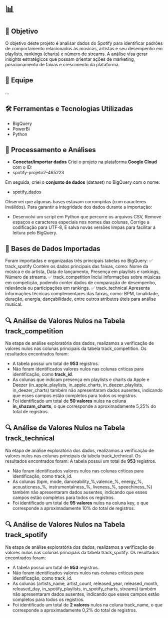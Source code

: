 # 📊 

## 🎯 Objetivo
O objetivo deste projeto é analisar dados do Spotify para identificar padrões de comportamento relacionados às músicas, artistas e seu desempenho em playlists, rankings (charts) e número de streams. A análise visa gerar insights estratégicos que possam orientar ações de marketing, posicionamento de faixas e crescimento da plataforma.

## 👥 Equipe
...

## 🛠️ Ferramentas e Tecnologias Utilizadas
- BigQuery
- PowerBi
- Python

## 🔧 Processamento e Análises
- **Conectar/importar dados**
Criei o projeto na plataforma **Google Cloud** com o ID:
- spotify-projeto2-465223

Em seguida, criei o **conjunto de dados** (dataset) no BigQuery com o nome:
- spotify_dados

Observei que algumas bases estavam corrompidas (com caracteres inválidos). Para garantir a integridade dos dados durante a importação:

- Desenvolvi um script em Python que percorre os arquivos CSV, Remove espaços e caracteres especiais nos nomes das colunas, Corrige a codificação para UTF-8, E salva novas versões limpas para facilitar a leitura pelo BigQuery.

## 📂 Bases de Dados Importadas
Foram importadas e organizadas três principais tabelas no BigQuery:
✅ track_spotify
Contém os dados principais das faixas, como: Nome da música e do artista, Data de lançamento, Presença em playlists e rankings, Número de streams.
✅ track_competition
Inclui informações sobre músicas em competição, podendo conter dados de comparação de desempenho, relevância ou participações em rankings.
✅ track_technical
Apresenta informações técnicas complementares das faixas, como: BPM, tonalidade, duração, energia, dançabilidade, entre outros atributos úteis para análise musical.

## 🔍 Análise de Valores Nulos na Tabela track_competition

Na etapa de análise exploratória dos dados, realizamos a verificação de valores nulos nas colunas principais da tabela track_competition. Os resultados encontrados foram:
- A tabela possui um total de **953** registros.
- Não foram identificados valores nulos nas colunas críticas para identificação, como **track_id**.
- As colunas que indicam presença em playlists e charts da Apple e Deezer (in_apple_playlists, in_apple_charts, in_deezer_playlists, in_deezer_charts) também não apresentaram dados ausentes, indicando que esses campos estão completos para todos os registros.
- Foi identificado um total de **50 valores** nulos na coluna **in_shazam_charts**, o que corresponde a aproximadamente 5,25% do total de registros.

## 🔍 Análise de Valores Nulos na Tabela track_technical

Na etapa de análise exploratória dos dados, realizamos a verificação de valores nulos nas colunas principais da tabela track_technical. Os resultados encontrados foram:
A tabela possui um total de **953** registros.
- Não foram identificados valores nulos nas colunas críticas para identificação, como track_id.
- As colunas (bpm, mode, danceability_%,valence_%, energy_%, acousticness_%, instrumentalness_%, liveness_%, speechiness_%) também não apresentaram dados ausentes, indicando que esses campos estão completos para todos os registros.
- Foi identificado um total de **95 valores** nulos na coluna key, o que corresponde a aproximadamente 10% do total de registros.

## 🔍 Análise de Valores Nulos na Tabela track_spotify

Na etapa de análise exploratória dos dados, realizamos a verificação de valores nulos nas colunas principais da tabela track_spotify. Os resultados encontrados foram:
- A tabela possui um total de **953** registros.
- Não foram identificados valores nulos nas colunas críticas para identificação, como track_id.
- As colunas (artists_name, artist_count, released_year, released_month, released_day, in_spotify_playlists, in_spotify_charts, streams) também não apresentaram dados ausentes, indicando que esses campos estão completos para todos os registros.
- Foi identificado um total de **2 valores** nulos na coluna track_name, o que corresponde a aproximadamente 0,2% do total de registros.

